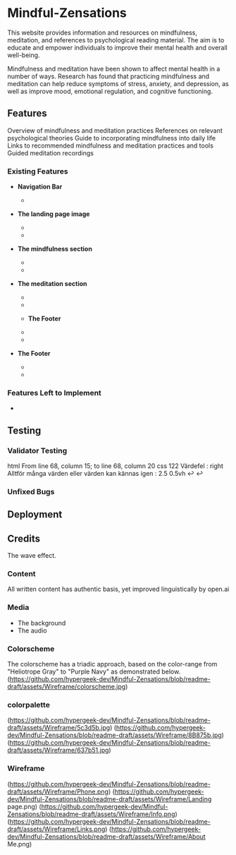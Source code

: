 # Mindful-Zensations


This website provides information and resources on mindfulness, meditation, and references to psychological reading material. The aim is to educate and empower individuals to improve their mental health and overall well-being.

Mindfulness and meditation have been shown to affect mental health in a number of ways. Research has found that practicing mindfulness and meditation can help reduce symptoms of stress, anxiety, and depression, as well as improve mood, emotional regulation, and cognitive functioning.


## Features 

Overview of mindfulness and meditation practices
References on relevant psychological theories
Guide to incorporating mindfulness into daily life
Links to recommended mindfulness and meditation practices and tools
Guided meditation recordings


### Existing Features

- __Navigation Bar__

  - 

- __The landing page image__

  - 
  - 


- __The mindfulness section__

  - 
  - 


- __The meditation section__

  - 
  - 

  - __The Footer__ 

  - 
  -


- __The Footer__ 

  - 
  -




### Features Left to Implement

- 

## Testing 



### Validator Testing 
html From line 68, column 15; to line 68, column 20
css 122		Värdefel : right Alltför många värden eller värden kan kännas igen : 2.5 0.5vh
  </audio></div>↩   ↩ 


### Unfixed Bugs



## Deployment



## Credits 

The wave effect. 


### Content 

All written content has authentic basis, yet improved linguistically by open.ai

### Media


- The background
- The audio

### Colorscheme

The colorscheme has a triadic approach, based on the color-range from "Heliotrope Gray" to "Purple Navy" as demonstrated below.
(https://github.com/hypergeek-dev/Mindful-Zensations/blob/readme-draft/assets/Wireframe/colorscheme.jpg)

### colorpalette

(https://github.com/hypergeek-dev/Mindful-Zensations/blob/readme-draft/assets/Wireframe/5c3d5b.jpg)
(https://github.com/hypergeek-dev/Mindful-Zensations/blob/readme-draft/assets/Wireframe/8B875b.jpg)
(https://github.com/hypergeek-dev/Mindful-Zensations/blob/readme-draft/assets/Wireframe/637b51.jpg)

### Wireframe

(https://github.com/hypergeek-dev/Mindful-Zensations/blob/readme-draft/assets/Wireframe/Phone.png)
(https://github.com/hypergeek-dev/Mindful-Zensations/blob/readme-draft/assets/Wireframe/Landing page.png)
(https://github.com/hypergeek-dev/Mindful-Zensations/blob/readme-draft/assets/Wireframe/Info.png)
(https://github.com/hypergeek-dev/Mindful-Zensations/blob/readme-draft/assets/Wireframe/Links.png)
(https://github.com/hypergeek-dev/Mindful-Zensations/blob/readme-draft/assets/Wireframe/About Me.png)

